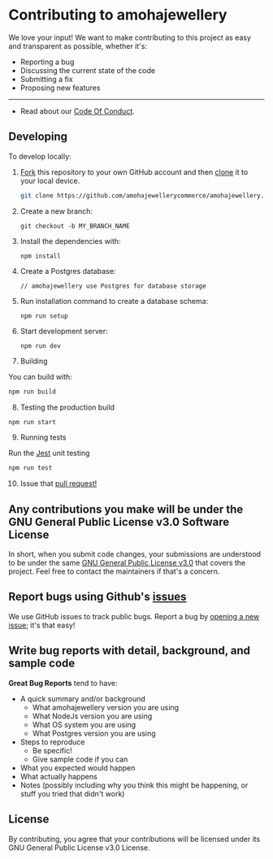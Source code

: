 # Contributing to amohajewellery

We love your input! We want to make contributing to this project as easy and transparent as possible, whether it's:

- Reporting a bug
- Discussing the current state of the code
- Submitting a fix
- Proposing new features

---

- Read about our [Code Of Conduct](https://github.com/amohajewellerycommerce/amohajewellery/blob/main/CODE_OF_CONDUCT.md).

## Developing

To develop locally:

1. [Fork](https://help.github.com/articles/fork-a-repo/) this repository to your
   own GitHub account and then
   [clone](https://help.github.com/articles/cloning-a-repository/) it to your local device.

   ```sh
   git clone https://github.com/amohajewellerycommerce/amohajewellery.git
   ```

2. Create a new branch:
   ```
   git checkout -b MY_BRANCH_NAME
   ```
3. Install the dependencies with:
   ```
   npm install
   ```
4. Create a Postgres database:
   ```
   // amohajewellery use Postgres for database storage
   ```
5. Run installation command to create a database schema:
   ```
   npm run setup
   ```
6. Start development server:
   ```
   npm run dev
   ```
7. Building

You can build with:

```bash
npm run build
```

8. Testing the production build
```bash
npm run start
```

9. Running tests

Run the [Jest](https://jestjs.io/) unit testing
```sh
npm run test
```
10. Issue that [pull request!](https://github.com/github/docs/blob/main/CONTRIBUTING.md)

## Any contributions you make will be under the GNU General Public License v3.0 Software License
In short, when you submit code changes, your submissions are understood to be under the same [GNU General Public License v3.0](https://github.com/amohajewellerycommerce/amohajewellery/blob/main/LICENSE) that covers the project. Feel free to contact the maintainers if that's a concern.

## Report bugs using Github's [issues](https://github.com/amohajewellerycommerce/amohajewellery/issues)
We use GitHub issues to track public bugs. Report a bug by [opening a new issue](); it's that easy!

## Write bug reports with detail, background, and sample code
**Great Bug Reports** tend to have:

- A quick summary and/or background
  - What amohajewellery version you are using
  - What NodeJs version you are using
  - What OS system you are using
  - What Postgres version you are using
- Steps to reproduce
  - Be specific!
  - Give sample code if you can
- What you expected would happen
- What actually happens
- Notes (possibly including why you think this might be happening, or stuff you tried that didn't work)

## License
By contributing, you agree that your contributions will be licensed under its GNU General Public License v3.0 License.
